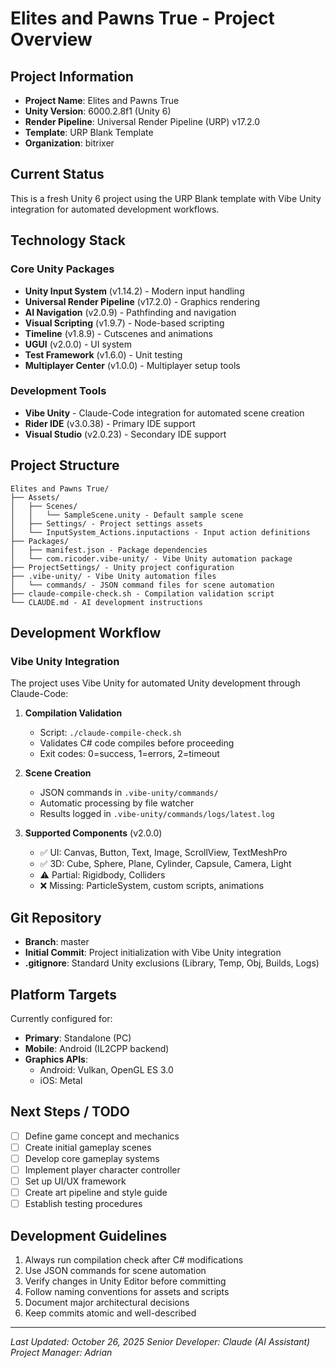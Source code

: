# Elites and Pawns True - Project Overview

## Project Information
- **Project Name**: Elites and Pawns True
- **Unity Version**: 6000.2.8f1 (Unity 6)
- **Render Pipeline**: Universal Render Pipeline (URP) v17.2.0
- **Template**: URP Blank Template
- **Organization**: bitrixer

## Current Status
This is a fresh Unity 6 project using the URP Blank template with Vibe Unity integration for automated development workflows.

## Technology Stack

### Core Unity Packages
- **Unity Input System** (v1.14.2) - Modern input handling
- **Universal Render Pipeline** (v17.2.0) - Graphics rendering
- **AI Navigation** (v2.0.9) - Pathfinding and navigation
- **Visual Scripting** (v1.9.7) - Node-based scripting
- **Timeline** (v1.8.9) - Cutscenes and animations
- **UGUI** (v2.0.0) - UI system
- **Test Framework** (v1.6.0) - Unit testing
- **Multiplayer Center** (v1.0.0) - Multiplayer setup tools

### Development Tools
- **Vibe Unity** - Claude-Code integration for automated scene creation
- **Rider IDE** (v3.0.38) - Primary IDE support
- **Visual Studio** (v2.0.23) - Secondary IDE support

## Project Structure

```
Elites and Pawns True/
├── Assets/
│   ├── Scenes/
│   │   └── SampleScene.unity - Default sample scene
│   ├── Settings/ - Project settings assets
│   └── InputSystem_Actions.inputactions - Input action definitions
├── Packages/
│   ├── manifest.json - Package dependencies
│   └── com.ricoder.vibe-unity/ - Vibe Unity automation package
├── ProjectSettings/ - Unity project configuration
├── .vibe-unity/ - Vibe Unity automation files
│   └── commands/ - JSON command files for scene automation
├── claude-compile-check.sh - Compilation validation script
└── CLAUDE.md - AI development instructions

```

## Development Workflow

### Vibe Unity Integration
The project uses Vibe Unity for automated Unity development through Claude-Code:

1. **Compilation Validation**
   - Script: `./claude-compile-check.sh`
   - Validates C# code compiles before proceeding
   - Exit codes: 0=success, 1=errors, 2=timeout

2. **Scene Creation**
   - JSON commands in `.vibe-unity/commands/`
   - Automatic processing by file watcher
   - Results logged in `.vibe-unity/commands/logs/latest.log`

3. **Supported Components** (v2.0.0)
   - ✅ UI: Canvas, Button, Text, Image, ScrollView, TextMeshPro
   - ✅ 3D: Cube, Sphere, Plane, Cylinder, Capsule, Camera, Light
   - ⚠️ Partial: Rigidbody, Colliders
   - ❌ Missing: ParticleSystem, custom scripts, animations

## Git Repository
- **Branch**: master
- **Initial Commit**: Project initialization with Vibe Unity integration
- **.gitignore**: Standard Unity exclusions (Library, Temp, Obj, Builds, Logs)

## Platform Targets
Currently configured for:
- **Primary**: Standalone (PC)
- **Mobile**: Android (IL2CPP backend)
- **Graphics APIs**: 
  - Android: Vulkan, OpenGL ES 3.0
  - iOS: Metal

## Next Steps / TODO
- [ ] Define game concept and mechanics
- [ ] Create initial gameplay scenes
- [ ] Develop core gameplay systems
- [ ] Implement player character controller
- [ ] Set up UI/UX framework
- [ ] Create art pipeline and style guide
- [ ] Establish testing procedures

## Development Guidelines
1. Always run compilation check after C# modifications
2. Use JSON commands for scene automation
3. Verify changes in Unity Editor before committing
4. Follow naming conventions for assets and scripts
5. Document major architectural decisions
6. Keep commits atomic and well-described

---
*Last Updated: October 26, 2025*
*Senior Developer: Claude (AI Assistant)*
*Project Manager: Adrian*
